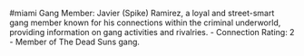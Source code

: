 #miami 
Gang Member: Javier (Spike) Ramirez, a loyal and street-smart gang member known for his connections within the criminal underworld, providing information on gang activities and rivalries. - Connection Rating: 2 - Member of The Dead Suns gang.